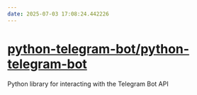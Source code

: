 ```yaml
---
date: 2025-07-03 17:08:24.442226
---
```


# [python-telegram-bot/python-telegram-bot](https://github.com/python-telegram-bot/python-telegram-bot)

Python library for interacting with the Telegram Bot API